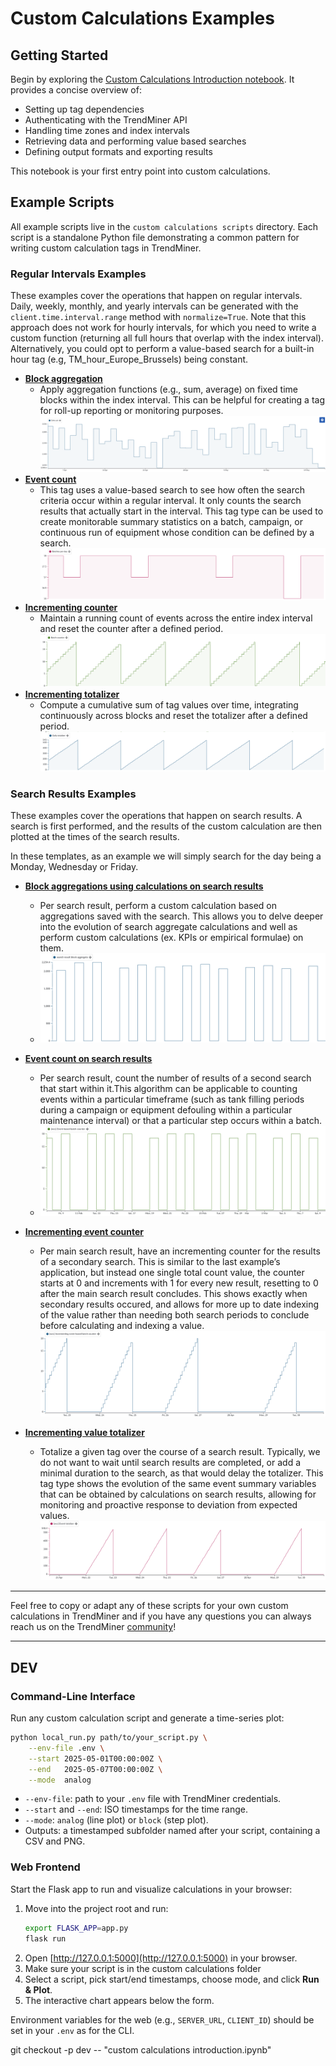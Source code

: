# Custom Calculations Examples

## Getting Started

Begin by exploring the [Custom Calculations Introduction notebook](custom%20calculations%20introduction.ipynb). It provides a concise overview of:

* Setting up tag dependencies
* Authenticating with the TrendMiner API
* Handling time zones and index intervals
* Retrieving data and performing value based searches
* Defining output formats and exporting results

This notebook is your first entry point into custom calculations.

## Example Scripts

All example scripts live in the `custom calculations scripts` directory. Each script is a standalone Python file demonstrating a common pattern for writing custom calculation tags in TrendMiner.

### Regular Intervals Examples

These examples cover the operations that happen on regular intervals. Daily, weekly, monthly, and yearly intervals can be generated with the `client.time.interval.range` method with `normalize=True`. Note that this approach does not work for hourly intervals, for which you need to write a custom function (returning all full hours that overlap with the index interval). Alternatively, you could opt to perform a value-based search for a built-in hour tag (e.g, TM_hour_Europe_Brussels) being constant.

* [**Block aggregation**](custom%20calculations%20scripts/regular%20intervals%20examples/block_aggregation.py)
  * Apply aggregation functions (e.g., sum, average) on fixed time blocks within the index interval. This can be helpful for creating a tag for roll-up reporting or monitoring purposes.
  ![img.png](images/block_aggregation.png)
* [**Event count**](custom%20calculations%20scripts/regular%20intervals%20examples/event_counter.py)
  * This tag uses a value-based search to see how often the search criteria occur within a regular interval. It only counts the search results that actually start in the interval. This tag type can be used to create monitorable summary statistics on a batch, campaign, or continuous run of equipment whose condition can be defined by a search.
  ![img_1.png](images/event_count.png)
* [**Incrementing counter**](custom%20calculations%20scripts/regular%20intervals%20examples/incrementing_counter.py)
  * Maintain a running count of events across the entire index interval and reset the counter after a defined period.
  ![img.png](images/incrementing_counter.png)
* [**Incrementing totalizer**](custom%20calculations%20scripts/regular%20intervals%20examples/incrementing_totalizer.py)
  * Compute a cumulative sum of tag values over time, integrating continuously across blocks and reset the totalizer after a defined period.
  ![img.png](images/incrementing_totalizer.png)

### Search Results Examples

These examples cover the operations that happen on search results. A search is first performed, and the results of the custom calculation are then plotted at the times of the search results.

In these templates, as an example we will simply search for the day being a Monday, Wednesday or Friday.

* [**Block aggregations using calculations on search results**](custom%20calculations%20scripts/search%20results%20examples/block_aggregations_calc_search_results.py)
  * Per search result, perform a custom calculation based on aggregations saved with the search. This allows you to delve deeper into the evolution of search aggregate calculations and well as perform custom calculations (ex. KPIs or empirical formulae) on them.
  * ![img.png](images/block_aggregations_calc_search_results.png)

* [**Event count on search results**](custom%20calculations%20scripts/search%20results%20examples/event_counter_for_search_results.py)
  * Per search result, count the number of results of a second search that start within it.This algorithm can be applicable to counting events within a particular timeframe (such as tank filling periods during a campaign or equipment defouling within a particular maintenance interval) or that a particular step occurs within a batch.
  * ![img.png](images/event_counter_for_search_results.png)
  
* [**Incrementing event counter**](custom%20calculations%20scripts/search%20results%20examples/incrementing_event_counter_search_results.py)
  * Per main search result, have an incrementing counter for the results of a secondary search. This is similar to the last example’s application, but instead one single total count value, the counter starts at 0 and increments with 1 for every new result, resetting to 0 after the main search result concludes. This shows exactly when secondary results occured, and allows for more up to date indexing of the value rather than needing both search periods to conclude before calculating and indexing a value.
![img.png](images/incrementing_event_counter_search_results.png)
* [**Incrementing value totalizer**](custom%20calculations%20scripts/search%20results%20examples/incrementing_value_totalizer_search_results.py)
  * Totalize a given tag over the course of a search result. Typically, we do not want to wait until search results are completed, or add a minimal duration to the search, as that would delay the totalizer. This tag type shows the evolution of the same event summary variables that can be obtained by calculations on search results, allowing for monitoring and proactive response to deviation from expected values.
![img.png](images/incrementing_value_totalizer_search_results.png)

---

Feel free to copy or adapt any of these scripts for your own custom calculations in TrendMiner and if you have any questions you can always reach us on the TrendMiner [community](https://community.trendminer.com)!

---

## DEV

### Command-Line Interface

Run any custom calculation script and generate a time-series plot:

```bash
python local_run.py path/to/your_script.py \
    --env-file .env \
    --start 2025-05-01T00:00:00Z \
    --end   2025-05-07T00:00:00Z \
    --mode  analog
```

- `--env-file`: path to your `.env` file with TrendMiner credentials.  
- `--start` and `--end`: ISO timestamps for the time range.  
- `--mode`: `analog` (line plot) or `block` (step plot).  
- Outputs: a timestamped subfolder named after your script, containing a CSV and PNG.

### Web Frontend

Start the Flask app to run and visualize calculations in your browser:

1. Move into the project root and run:
   ```bash
   export FLASK_APP=app.py
   flask run
   ```
2. Open [http://127.0.0.1:5000](http://127.0.0.1:5000) in your browser.
3. Make sure your script is in the custom calculations folder
3. Select a script, pick start/end timestamps, choose mode, and click **Run & Plot**.  
4. The interactive chart appears below the form.

Environment variables for the web (e.g., `SERVER_URL`, `CLIENT_ID`) should be set in your `.env` as for the CLI.


git checkout -p dev -- "custom calculations introduction.ipynb"